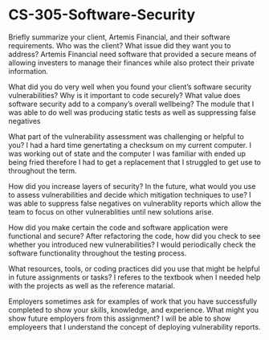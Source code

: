 # CS-305-Software-Security

Briefly summarize your client, Artemis Financial, and their software requirements. Who was the client? What issue did they want you to address?
Artemis Financial need software that provided a secure means of allowing investers to manage their finances while also protect their private information.

What did you do very well when you found your client’s software security vulnerabilities? Why is it important to code securely? What value does software security add to a company’s overall wellbeing?
The module that I was able to do well was producing static tests as well as suppressing false negatives

What part of the vulnerability assessment was challenging or helpful to you?
I had a hard time genertating a checksum on my current computer. I was working out of state and the computer I was familiar with ended up being fried therefore I had to get a replacement that I struggled to get use to throughout the term. 

How did you increase layers of security? In the future, what would you use to assess vulnerabilities and decide which mitigation techniques to use? 
I was able to suppress false negatives on vulnerablity reports which allow the team to focus on other vulnerablities until new solutions arise.

How did you make certain the code and software application were functional and secure? After refactoring the code, how did you check to see whether you introduced new vulnerabilities?
I would periodically check the software functionality throughout the testing process.

What resources, tools, or coding practices did you use that might be helpful in future assignments or tasks?
I referes to the textbook when I needed help with the projects as well as the reference matarial.

Employers sometimes ask for examples of work that you have successfully completed to show your skills, knowledge, and experience. What might you show future employers from this assignment?
I will be able to show employeers that I understand the concept of deploying vulnerability reports.
